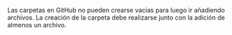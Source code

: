 Las carpetas en GitHub no pueden crearse vacías para luego ir añadiendo archivos.
La creación de la carpeta debe realizarse junto con la adición de almenos un archivo.